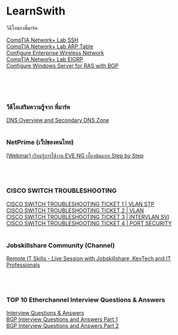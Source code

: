 # LearnSwith
วีดีโอของพี่มาร์ค

[CompTIA Network+ Lab SSH](https://www.youtube.com/watch?v=KRRnlr5p9gc)<br>
[CompTIA Network+ Lab ARP Table](https://www.youtube.com/watch?v=RpLUbPwl_Ag)<br>
[Configure Enterprise Wireless Network](https://www.youtube.com/watch?v=NmhYZgtWSBU)<br>
[CompTIA Network+ Lab EIGRP](https://www.youtube.com/watch?v=8EI8c84cf0U)<br>
[Configure Windows Server for RAS with BGP](https://www.youtube.com/watch?v=9koHAbLT5v0)<br>
[]()<br>
[]()<br>
[]()<br>
[]()<br>
### วีดีโอเสริมความรู้จาก พี่มาร์ค<br>
[DNS Overview and Secondary DNS Zone](https://www.youtube.com/watch?v=38rZhm_rQH4)<br>
[]()<br>
### NetPrime (เว็ปของคนไทย)<br>
[[Webinar] เรียนรู้การใช้งาน EVE NG เบื้องต้นแบบ Step by Step](https://www.youtube.com/watch?v=fTyafs1Etag)<br>
[]()<br>
[]()<br>
[]()<br>
### CISCO SWITCH TROUBLESHOOTING 
[CISCO SWITCH TROUBLESHOOTING TICKET 1 | VLAN STP](https://www.youtube.com/watch?v=5hx_SMx2wL4)<br>
[CISCO SWITCH TROUBLESHOOTING TICKET 2 | VLAN](https://www.youtube.com/watch?v=_1cJhqCj8Bg)<br>
[CISCO SWITCH TROUBLESHOOTING TICKET 3 | INTERVLAN SVI](https://www.youtube.com/watch?v=w_3Cme5qeRE)<br>
[CISCO SWITCH TROUBLESHOOTING TICKET 4 | PORT SECURITY](https://www.youtube.com/watch?v=PqHtEIU3ESU)<br>
[]()<br>

### Jobskillshare Community (Channel)<br>
[Remote IT Skills - Live Session with Jobskillshare, KevTech and IT Professionals](https://www.youtube.com/watch?v=90t1VpC0UCM)<br>
[]()<br>
[]()<br>
[]()<br>
### TOP 10 Etherchannel Interview Questions & Answers
[Interview Questions & Answers](https://www.youtube.com/watch?v=UtoRkUH8FEI)<br>
[BGP Interview Questions and Answers Part 1](https://www.youtube.com/watch?v=8ASOa23-I2s)<br>
[BGP Interview Questions and Answers Part 2](https://www.youtube.com/watch?v=lDnMyEPTxLs)<br>
[]()<br>
[]()<br>
[]()<br>
